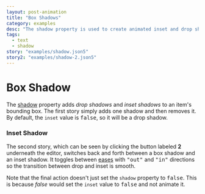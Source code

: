 ```yaml
---
layout: post-animation
title: "Box Shadows"
category: examples
desc: "The shadow property is used to create animated inset and drop shadows."
tags: 
  - text
  - shadow
story: "examples/shadow.json5"
story2: "examples/shadow-2.json5"
---
```

# Box Shadow

The [shadow](/properties/#shadow) property adds _drop shadows_ and _inset shadows_ to an item's bounding box. The first story simply adds one shadow and then removes it.  By default, the <code>inset</code> value is <samp class="boolean">false</samp>, so it will be a drop shadow. 

### Inset Shadow

The second story, which can be seen by clicking the button labeled __2__ underneath the editor, switches back and forth between a box shadow and an inset shadow.  It toggles between [eases](/concepts/#eases) with <samp class="string">"out"</samp> and <samp class="string">"in"</samp> directions so the transition between drop and inset is smooth.

Note that the final action doesn't just set the <code>shadow</code> property to <samp class="boolean">false</samp>. This is because _false_ would set the <code>inset</code> value to <samp class="boolean">false</samp> and not animate it.